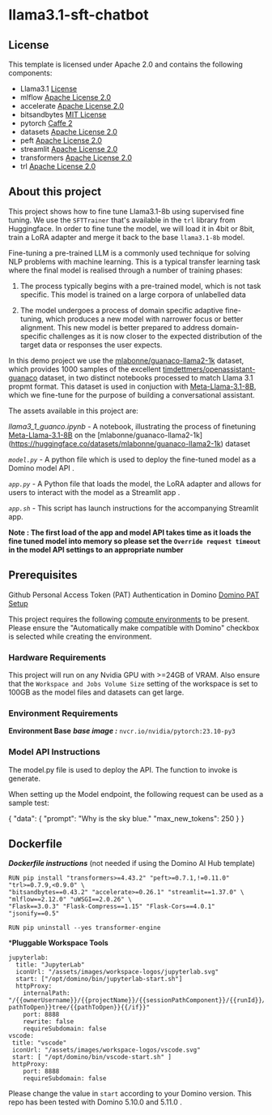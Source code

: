 
# llama3.1-sft-chatbot

## License
This template is licensed under Apache 2.0 and contains the following components: 
* Llama3.1 [License](https://ai.meta.com/llama/license/)
* mlflow [Apache License 2.0](https://github.com/mlflow/mlflow/blob/master/LICENSE.txt)
* accelerate [Apache License 2.0](https://github.com/huggingface/accelerate/blob/main/LICENSE)
* bitsandbytes [MIT License](https://github.com/TimDettmers/bitsandbytes/blob/main/LICENSE)
* pytorch [Caffe 2](https://github.com/pytorch/pytorch/blob/main/LICENSE)
* datasets [Apache License 2.0](https://github.com/huggingface/datasets/blob/main/LICENSE)
* peft [Apache License 2.0](https://github.com/huggingface/peft/blob/main/LICENSE)
* streamlit [Apache License 2.0](https://github.com/streamlit/streamlit/blob/develop/LICENSE)
* transformers [Apache License 2.0](https://github.com/huggingface/transformers/blob/main/LICENSE)
* trl [Apache License 2.0](https://github.com/huggingface/trl/blob/main/LICENSE)


## About this project
This project shows how to fine tune Llama3.1-8b using supervised fine tuning. We use the `SFTTrainer` that's available in the `trl` library from Huggingface. In order to fine tune the model, we will load it in 4bit or 8bit, train a LoRA adapter and merge it back to the base `llama3.1-8b` model.

Fine-tuning a pre-trained LLM is a commonly used technique for solving NLP problems with machine learning. This is a typical transfer learning task where the final model is realised through a number of training phases:

1. The process typically begins with a pre-trained model, which is not task specific. This model is trained on a large corpora of unlabelled data 

2. The model undergoes a process of domain specific adaptive fine-tuning, which produces a new model with narrower focus or better alignment. This new model is better prepared to address domain-specific challenges as it is now closer to the expected distribution of the target data or responses the user expects. 

In this demo project we use the [mlabonne/guanaco-llama2-1k](https://huggingface.co/datasets/mlabonne/guanaco-llama2-1k) dataset, which provides 1000 samples of the excellent [timdettmers/openassistant-guanaco](https://huggingface.co/datasets/timdettmers/openassistant-guanaco) dataset, in two distinct notebooks processed to match Llama 3.1 propmt format. This dataset is used in conjuction with [Meta-Llama-3.1-8B](https://huggingface.co/NousResearch/Meta-Llama-3.1-8B), which we fine-tune for the purpose of building a conversational assistant.

The assets available in this project are:

*llama3_1_guanco.ipynb* - A notebook, illustrating the process of finetuning [Meta-Llama-3.1-8B](https://huggingface.co/NousResearch/Meta-Llama-3.1-8B) on the [mlabonne/guanaco-llama2-1k] (https://huggingface.co/datasets/mlabonne/guanaco-llama2-1k) dataset


*`model.py`* - A python file which is used to deploy the fine-tuned model as a Domino model API .

*`app.py`* - A Python file that loads the model, the LoRA adapter and allows for users to interact with the model as a Streamlit app .

*`app.sh`* - This script has launch instructions for the accompanying Streamlit app.

**Note : The first load of the app and model API takes time as it loads the fine tuned model into memory so please set the `Override request timeout` in the model API settings to an appropriate number**

## Prerequisites

Github Personal Access Token (PAT) Authentication in Domino [Domino PAT Setup](https://docs.dominodatalab.com/en/latest/user_guide/314004/import-git-repositories/)


This project requires the following [compute environments](https://docs.dominodatalab.com/en/latest/user_guide/f51038/environments/) to be present. Please ensure the "Automatically make compatible with Domino" checkbox is selected while creating the environment.

### Hardware Requirements 

This project will run on any Nvidia GPU with >=24GB of VRAM. Also ensure that the `Workspace and Jobs Volume Size` setting of the workspace is set to 100GB as the model files and datasets can get large.

### Environment Requirements

**Environment Base**
***base image :*** `nvcr.io/nvidia/pytorch:23.10-py3`

### Model API Instructions 
The model.py file is used to deploy the API. The function to invoke is generate. 


When setting up the Model endpoint, the following request can be used as a sample test: 

{
  "data": {
    "prompt": "Why is the sky blue."
    "max_new_tokens": 250
  }
}

## Dockerfile
***Dockerfile instructions*** (not needed if using the Domino AI Hub template)
```
RUN pip install "transformers>=4.43.2" "peft>=0.7.1,!=0.11.0" "trl>=0.7.9,<0.9.0" \
"bitsandbytes==0.43.2" "accelerate>=0.26.1" "streamlit==1.37.0" \
"mlflow==2.12.0" "uWSGI==2.0.26" \
"Flask==3.0.3" "Flask-Compress==1.15" "Flask-Cors==4.0.1" "jsonify==0.5"

RUN pip uninstall --yes transformer-engine

```
***Pluggable Workspace Tools** 
```
jupyterlab:
  title: "JupyterLab"
  iconUrl: "/assets/images/workspace-logos/jupyterlab.svg"
  start: ["/opt/domino/bin/jupyterlab-start.sh"]
  httpProxy:
    internalPath: "/{{ownerUsername}}/{{projectName}}/{{sessionPathComponent}}/{{runId}}/{{#if pathToOpen}}tree/{{pathToOpen}}{{/if}}"
    port: 8888
    rewrite: false
    requireSubdomain: false
vscode:
 title: "vscode"
 iconUrl: "/assets/images/workspace-logos/vscode.svg"
 start: [ "/opt/domino/bin/vscode-start.sh" ]
 httpProxy:
    port: 8888
    requireSubdomain: false
```
Please change the value in `start` according to your Domino version. This repo has been tested with Domino 5.10.0 and 5.11.0 .
